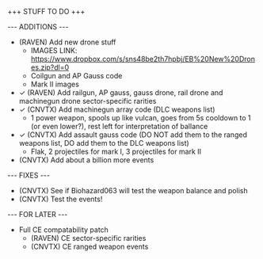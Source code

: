 +++ STUFF TO DO +++

--- ADDITIONS ---

- (RAVEN) Add new drone stuff
  - IMAGES LINK: https://www.dropbox.com/s/sns48be2th7hpbj/EB%20New%20Drones.zip?dl=0
  - Coilgun and AP Gauss code
  - Mark II images
- ✓ (RAVEN) Add railgun, AP gauss, gauss drone, rail drone and machinegun drone sector-specific rarities
- ✓ (CNVTX) Add machinegun array code (DLC weapons list)
  - 1 power weapon, spools up like vulcan, goes from 5s cooldown to 1 (or even lower?), rest left for interpretation of ballance
- ✓ (CNVTX) Add assault gauss code (DO NOT add them to the ranged weapons list, DO add them to the DLC weapons list)
  - Flak, 2 projectiles for mark I, 3 projectiles for mark II
- (CNVTX) Add about a billion more events


--- FIXES ---

- (CNVTX) See if Biohazard063 will test the weapon balance and polish
- (CNVTX) Test the events!


--- FOR LATER ---

- Full CE compatability patch
  - (RAVEN) CE sector-specific rarities
  - (CNVTX) CE ranged weapon events
